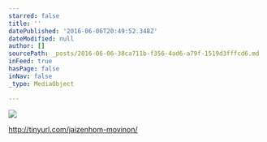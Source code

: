 ```yaml
---
starred: false
title: ''
datePublished: '2016-06-06T20:49:52.348Z'
dateModified: null
author: []
sourcePath: _posts/2016-06-06-38ca711b-f356-4ad6-a79f-1519d3fffcd6.md
inFeed: true
hasPage: false
inNav: false
_type: MediaObject

---
```

![](https://the-grid-user-content.s3-us-west-2.amazonaws.com/aa1aefe5-868b-49db-8902-a7dd58cc68b3.jpg)

http://tinyurl.com/jaizenhom-movinon/